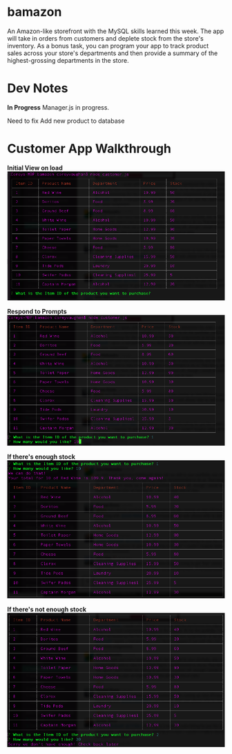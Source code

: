 # bamazon
An Amazon-like storefront with the MySQL skills learned this week. The app will take in orders from customers and deplete stock from the store's inventory. As a bonus task, you can program your app to track product sales across your store's departments and then provide a summary of the highest-grossing departments in the store.

# **Dev Notes**

**In Progress**
Manager.js in progress.

Need to fix Add new product to database


# **Customer App Walkthrough**

**Initial View on load**
![First Image](/images/first-image.png)

**Respond to Prompts**
![Prompt Response](/images/second-image.png)

**If there's enough stock**
![Successful Purchase](/images/third-image.png)

**If there's not enough stock**
![Failed Purchase](/images/fourth-image.png)